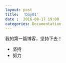 ```yaml
---
layout: post
title:  'Day01'
date :  2016-08-17 19:00
categories: Documentation
---
```


我的第一篇博客，坚持下去！
- 坚持
- 努力
